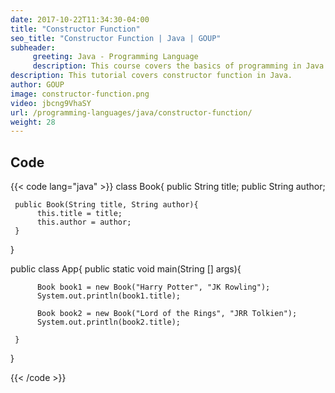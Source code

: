 ```yaml
---
date: 2017-10-22T11:34:30-04:00
title: "Constructor Function"
seo_title: "Constructor Function | Java | GOUP"
subheader:
     greeting: Java - Programming Language
     description: This course covers the basics of programming in Java. Work your way through the videos/articles and I'll teach you everything you need to know to start your programming journey!
description: This tutorial covers constructor function in Java.
author: GOUP
image: constructor-function.png
video: jbcng9VhaSY
url: /programming-languages/java/constructor-function/
weight: 28
---
```


## Code

{{< code lang="java" >}}
class Book{
     public String title;
     public String author;

     public Book(String title, String author){
          this.title = title;
          this.author = author;
     }

}

public class App{
     public static void main(String [] args){

          Book book1 = new Book("Harry Potter", "JK Rowling");
          System.out.println(book1.title);

          Book book2 = new Book("Lord of the Rings", "JRR Tolkien");
          System.out.println(book2.title);

     }
}

{{< /code >}}